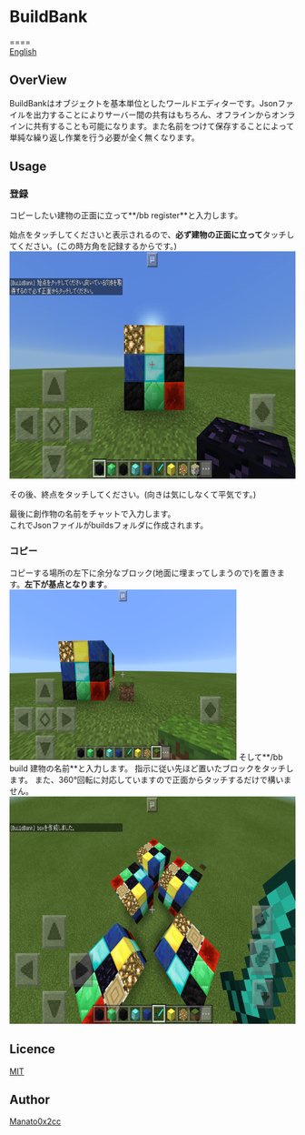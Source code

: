 # BuildBank
====  
[English](https://github.com/manato0x2cc/buildbank/blob/master/README.md)
## OverView  
BuildBankはオブジェクトを基本単位としたワールドエディターです。Jsonファイルを出力することによりサーバー間の共有はもちろん、オフラインからオンラインに共有することも可能になります。また名前をつけて保存することによって単純な繰り返し作業を行う必要が全く無くなります。

## Usage  
### 登録


コピーしたい建物の正面に立って**/bb register**と入力します。  


始点をタッチしてくださいと表示されるので、**必ず建物の正面に立って**タッチしてください。(この時方角を記録するからです。)  
<img src='https://github.com/Manato0x2cc/BuildBank/raw/master/docs/register.png' width=800px height=400px> 


その後、終点をタッチしてください。(向きは気にしなくて平気です。)    


最後に創作物の名前をチャットで入力します。  
これでJsonファイルがbuildsフォルダに作成されます。  

### コピー    
コピーする場所の左下に余分なブロック(地面に埋まってしまうので)を置きます。**左下が基点となります**。
<img src='https://github.com/Manato0x2cc/BuildBank/raw/master/docs/important.png' width=400px height=300px> 
そして**/bb build 建物の名前**と入力します。
指示に従い先ほど置いたブロックをタッチします。
また、360°回転に対応していますので正面からタッチするだけで構いません。
<img src='https://github.com/Manato0x2cc/BuildBank/raw/master/docs/360.png' width=800px height=400px> 
## Licence

[MIT](https://github.com/manato0x2cc/buildbank/blob/master/LICENCE)

## Author

[Manato0x2cc](https://github.com/manato0x2cc)
